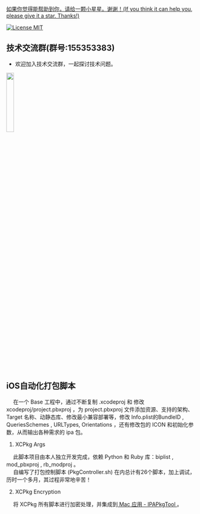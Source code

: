 [如果你觉得能帮助到你，请给一颗小星星。谢谢！(If you think it can help you, please give it a star. Thanks!)](https://github.com/dgynfi/Script/tree/master/iOS自动化打包脚本)

[![License MIT](https://img.shields.io/badge/license-MIT-green.svg?style=flat)](LICENSE)&nbsp;

## 技术交流群(群号:155353383)

- 欢迎加入技术交流群，一起探讨技术问题。

<div align=left>
<img src="https://github.com/dgynfi/Script/raw/master/images/qq155353383.jpg" width="20%" />
</div>

## iOS自动化打包脚本

&emsp; 在一个 Base 工程中，通过不断复制 .xcodeproj 和 修改 xcodeproj/project.pbxproj ，为 project.pbxproj 文件添加资源、支持的架构、Target 名称、动静态库、修改最小兼容部署等，修改 Info.plist的BundleID , QueriesSchemes , URLTypes, Orientations ，还有修改包的 ICON 和初始化参数，从而输出各种需求的 ipa 包。

1. XCPkg Args 

&emsp; 此脚本项目由本人独立开发完成，依赖 Python 和 Ruby 库：biplist , mod_pbxproj , rb_modproj 。<br />
&emsp; 自编写了打包控制脚本 (PkgController.sh) 在内总计有26个脚本，加上调试，历时一个多月，其过程非常地辛苦！

2. XCPkg Encryption

&emsp; 将 XCPkg 所有脚本进行加密处理，并集成到[ Mac 应用 - IPAPkgTool ](https://github.com/dgynfi/IPAPkgTool)。
